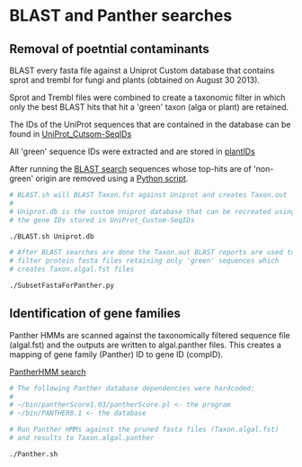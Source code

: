 BLAST and Panther searches
==========================

Removal of poetntial contaminants
---------------------------------

BLAST every fasta file against a Uniprot Custom database that contains
sprot and trembl for fungi and plants (obtained on August 30 2013). 

Sprot and Trembl files were combined to create a taxonomic filter in which 
only the best BLAST hits that hit a 'green' taxon (alga or plant) are 
retained. 

The IDs of the UniProt sequences that are contained in the database can be
found in [UniProt_Cutsom-SeqIDs](https://github.com/bastodian/Dimensions/blob/master/Annotation/GeneFamily-Annotation/Blast-and-Panther-Results/UniProt_Custom-SeqIDs)

All 'green' sequence IDs were extracted and are stored in [plantIDs](https://github.com/bastodian/Dimensions/blob/master/Annotation/GeneFamily-Annotation/Blast-and-Panther-Results/plantIDs)

After running the [BLAST search](https://github.com/bastodian/Dimensions/blob/master/Annotation/GeneFamily-Annotation/Blast-and-Panther-Results/BLAST.sh) sequences whose top-hits are of 'non-green'
origin are removed using a [Python script](https://github.com/bastodian/Dimensions/blob/master/Annotation/GeneFamily-Annotation/Blast-and-Panther-Results/SubsetFastaForPanther.py).

```bash
# BLAST.sh will BLAST Taxon.fst against Uniprot and creates Taxon.out
#
# Uniprot.db is the custom Uniprot database that can be recreated using
# the gene IDs stored in UniProt_Custom-SeqIDs

./BLAST.sh Uniprot.db

# After BLAST searches are done the Taxon.out BLAST reports are used to 
# filter protein fasta files retaining only 'green' sequences which 
# creates Taxon.algal.fst files

./SubsetFastaForPanther.py
```

Identification of gene families
-------------------------------

Panther HMMs are scanned against the taxonomically filtered sequence file (algal.fst)
and the outputs are written to algal.panther files. This creates a mapping of 
gene family (Panther) ID to gene ID (compID).

[PantherHMM search](https://github.com/bastodian/Dimensions/blob/master/Annotation/GeneFamily-Annotation/Blast-and-Panther-Results/Panther.sh)


```bash
# The following Panther database dependencies were hardcoded:
#
# ~/bin/pantherScore1.03/pantherScore.pl <- the program
# ~/bin/PANTHER8.1 <- the database

# Run Panther HMMs against the pruned fasta files (Taxon.algal.fst) 
# and results to Taxon.algal.panther

./Panther.sh
```
